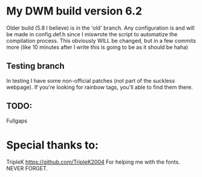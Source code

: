 # My DWM build version 6.2

Older build (5.8 I believe) is in the 'old' branch.
Any configuration is and will be made in config.def.h since I miswrote the script to automatize the compilation process.
This obviously WILL be changed, but in a few commits more (like 10 minutes after I write this is going to be as it should be haha)

## Testing branch
In testing I have some non-official patches (not part of the suckless webpage). If you're looking for rainbow tags, you'll able to find
them there.

## TODO:
Fullgaps

# Special thanks to:

TripleK https://github.com/TripleK2004
For helping me with the fonts. NEVER FORGET.
